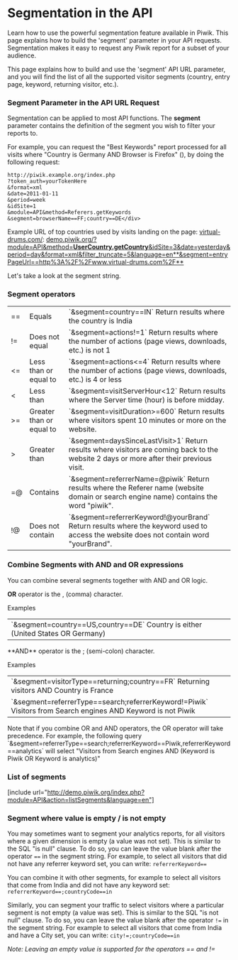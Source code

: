 # Segmentation in the API

Learn how to use the powerful segmentation feature available in Piwik. This page explains how to build the 'segment' parameter in your API requests. Segmentation makes it easy to request any Piwik report for a subset of your audience.

This page explains how to build and use the 'segment' API URL parameter, and you will find the list of all the supported visitor segments (country, entry page, keyword, returning visitor, etc.).

### Segment Parameter in the API URL Request

Segmentation can be applied to most API functions. The **segment** parameter contains the definition of the segment you wish to filter your reports to.

For example, you can request the "Best Keywords" report processed for all visits where "Country is Germany AND Browser is Firefox" (), by doing the following request:

    http://piwik.example.org/index.php
    ?token_auth=yourTokenHere
    &format=xml
    &date=2011-01-11
    &period=week
    &idSite=1
    &module=API&method=Referers.getKeywords
    &segment=browserName==FF;country==DE</div>

Example URL of top countries used by visits landing on the page: [virtual-drums.com/](http://www.virtual-drums.com/): [demo.piwik.org/?module=API&method=**UserCountry.getCountry**&idSite=3&date=yesterday&period=day&format=xml&filter_truncate=5&language=en**&segment=entryPageUrl==http%3A%2F%2Fwww.virtual-drums.com%2F**](http://demo.piwik.org/?module=API&method=UserCountry.getCountry&idSite=3&date=yesterday&period=day&format=xml&filter_truncate=5&language=en&segment=entryPageUrl==http%3A%2F%2Fwww.virtual-drums.com%2F)

Let's take a look at the segment string.

### Segment operators

<table class="segments" markdown="1">
<tbody>
<tr>
<td class="segmentString">==</td>
<td>Equals</td>
<td>`&segment=country==IN`
Return results where the country is India</td>
</tr>
<tr>
<td class="segmentString">!=</td>
<td>Does not equal</td>
<td>`&segment=actions!=1`
Return results where the number of actions (page views, downloads, etc.) is not 1</td>
</tr>
<tr>
<td class="segmentString"><=</td>
<td>Less than or equal to</td>
<td>`&segment=actions<=4`
Return results where the number of actions (page views, downloads, etc.) is 4 or less</td>
</tr>
<tr>
<td class="segmentString"><</td>
<td>Less than</td>
<td>`&segment=visitServerHour<12`
Return results where the Server time (hour) is before midday.</td>
</tr>
<tr>
<td class="segmentString">>=</td>
<td>Greater than or equal to</td>
<td>`&segment=visitDuration>=600`
Return results where visitors spent 10 minutes or more on the website.</td>
</tr>
<tr>
<td class="segmentString">></td>
<td>Greater than</td>
<td>`&segment=daysSinceLastVisit>1`
Return results where visitors are coming back to the website 2 days or more after their previous visit.</td>
</tr>
<tr>
<td class="segmentString">=@</td>
<td>Contains</td>
<td>`&segment=referrerName=@piwik`
Return results where the Referer name (website domain or search engine name) contains the word "piwik".</td>
</tr>
<tr>
<td class="segmentString">!@</td>
<td>Does not contain</td>
<td>`&segment=referrerKeyword!@yourBrand`
Return results where the keyword used to access the website does not contain word "yourBrand".</td>
</tr>
</tbody>
</table>

### Combine Segments with AND and OR expressions

You can combine several segments together with AND and OR logic.

**OR** operator is the <span class="code" style="display: inline;">,</span> (comma) character.

Examples

<table class="exampleBoolean">
<tbody>
<tr>
<td>`&segment=country==US,country==DE`
Country is either (United States OR Germany)</td>
</tr>
</tbody>
</table>
**AND** operator is the <span class="code" style="display: inline;">;</span> (semi-colon) character.

Examples

<table class="exampleBoolean">
<tbody>
<tr>
<td>`&segment=visitorType==returning;country==FR`
Returning visitors AND Country is France</td>
</tr>
<tr>
<td>`&segment=referrerType==search;referrerKeyword!=Piwik`
Visitors from Search engines AND Keyword is not Piwik</td>
</tr>
</tbody>
</table>
Note that if you combine OR and AND operators, the OR operator will take precedence. For example, the following query
`&segment=referrerType==search;referrerKeyword==Piwik,referrerKeyword==analytics`
will select "Visitors from Search engines AND (Keyword is Piwik OR Keyword is analytics)"

### List of segments

[include url="http://demo.piwik.org/index.php?module=API&action=listSegments&language=en"]

### Segment where value is empty / is not empty

You may sometimes want to segment your analytics reports, for all visitors where a given dimension is empty (a value was not set). This is similar to the SQL "is null" clause. To do so, you can leave the value blank after the operator `==` in the segment string. For example, to select all visitors that did not have any referrer keyword set, you can write:
`referrerKeyword==`

You can combine it with other segments, for example to select all visitors that come from India and did not have any keyword set:
`referrerKeyword==;countryCode==in`

Similarly, you can segment your traffic to select visitors where a particular segment is not empty (a value was set). This is similar to the SQL "is not null" clause. To do so, you can leave the value blank after the operator `!=` in the segment string. For example to select all visitors that come from India and have a City set, you can write:
`city!=;countryCode==in`

_Note: Leaving an empty value is supported for the operators == and !=_